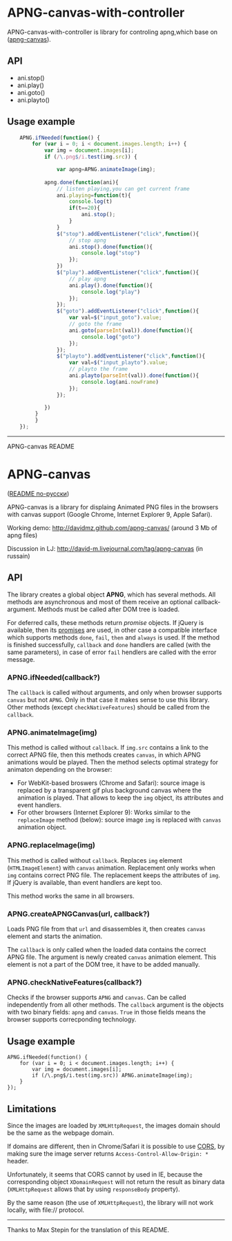 APNG-canvas-with-controller
==============

APNG-canvas-with-controller is library for controling apng,which base on ([apng-canvas](https://github.com/davidmz/apng-canvas)).

API
-------------

* ani.stop()
* ani.play()
* ani.goto()
* ani.playto()

Usage example
-------------

```js
	APNG.ifNeeded(function() {
        for (var i = 0; i < document.images.length; i++) {
            var img = document.images[i];
            if (/\.png$/i.test(img.src)) {

            	var apng=APNG.animateImage(img);
       
		    apng.done(function(ani){
		        // listen playing,you can get current frame
		        ani.playing=function(t){
		            console.log(t)
		            if(t==20){
		                ani.stop();
		            }
		        }
		        $("stop").addEventListener("click",function(){
		            // stop apng
		            ani.stop().done(function(){
		                console.log("stop")
		            });
		        })
		        $("play").addEventListener("click",function(){
		            // play apng
		            ani.play().done(function(){
		                console.log("play")
		            });
		        });
		        $("goto").addEventListener("click",function(){
		            var val=$("input_goto").value;
		            // goto the frame
		            ani.goto(parseInt(val)).done(function(){
		                console.log("goto")
		            });
		        });
		        $("playto").addEventListener("click",function(){
		            var val=$("input_playto").value;
		            // playto the frame
		            ani.playto(parseInt(val)).done(function(){
		                console.log(ani.nowFrame)
		            });
		        });

		    })
		 }
	     }
    });
```

---------------

APNG-canvas README

APNG-canvas
==============

([README по-русски](https://github.com/davidmz/apng-canvas/blob/master/README_RU.md))

APNG-canvas is a library for displaing Animated PNG files in the browsers with canvas support (Google Chrome, Internet Explorer 9, Apple Safari).

Working demo: http://davidmz.github.com/apng-canvas/ (around 3 Mb of apng files)

Discussion in LJ: http://david-m.livejournal.com/tag/apng-canvas (in russain)

API
-----------

The library creates a global object **APNG**, which has several methods. All methods are asynchronous and most of them receive an optional callback-argument. Methods must be called after DOM tree is loaded.

For deferred calls, these methods return *promise* objects. If jQuery is available, then its [promises](http://api.jquery.com/category/deferred-object/) are used, in other case a compatible interface which supports methods `done`, `fail`, `then` and `always` is used. If the method is finished successfully, `callback` and `done` handlers are called (with the same parameters), in case of error `fail` hendlers are called with the error message.

### APNG.ifNeeded(callback?)

The `callback` is called without arguments, and only when browser supports `canvas` but not `APNG`. Only in that case it makes sense to use this library.
Other methods (except `checkNativeFeatures`) should be called from the `callback`.

### APNG.animateImage(img)

This method is called without `callback`. If `img.src` contains a link to the correct APNG file, then this methods creates `canvas`, in which APNG animations would be played.
Then the method selects optimal strategy for animaton depending on the browser:

*   For WebKit-based broswers (Chrome and Safari):
    source image is replaced by a transparent gif plus background canvas where the animation is played.
    That allows to keep the `img` object, its attributes and event handlers.
*   For other browsers (Internet Explorer 9):
    Works similar to the `replaceImage` method (below): source image `img` is replaced with `canvas` animation object.

### APNG.replaceImage(img)

This method is called without `callback`. Replaces `img` element (`HTMLImageElement`) with `canvas` animation. Replacement only works when `img` contains correct PNG file. The replacement keeps the attributes of `img`. If jQuery is available, than event handlers are kept too.

This method works the same in all browsers.

### APNG.createAPNGCanvas(url, callback?)

Loads PNG file from that `url` and disassembles it, then creates `canvas` element and starts the animation.

The `callback` is only called when the loaded data contains the correct APNG file. The argument is newly created `canvas` animation element. This element is not a part of the DOM tree, it have to be added manually.

### APNG.checkNativeFeatures(callback?)

Checks if the browser supports `APNG` and `canvas`. Can be called independently from all other methods. The `callback` argument is the objects with two binary fields: `apng` and `canvas`. `True` in those fields means the browser supports correcponding technology.


Usage example
-------------

    APNG.ifNeeded(function() {
        for (var i = 0; i < document.images.length; i++) {
            var img = document.images[i];
            if (/\.png$/i.test(img.src)) APNG.animateImage(img);
        }
    });


Limitations
-----------

Since the images are loaded by `XMLHttpRequest`, the images domain should be the same as the webpage domain.

If domains are different, then in Chrome/Safari it is possible to use [CORS](http://www.w3.org/TR/cors/ "Cross-Origin Resource Sharing"), by making sure the image server returns `Access-Control-Allow-Origin: *` header.

Unfortunately, it seems that CORS cannot by used in IE, because the corresponding object `XDomainRequest` will not return the result as binary data (`XMLHttpRequest` allows that by using `responseBody` property).

By the same reason (the use of `XMLHttpRequest`), the library will not work locally, with file:// protocol.

-----------------------------------

Thanks to Max Stepin for the translation of this README.
